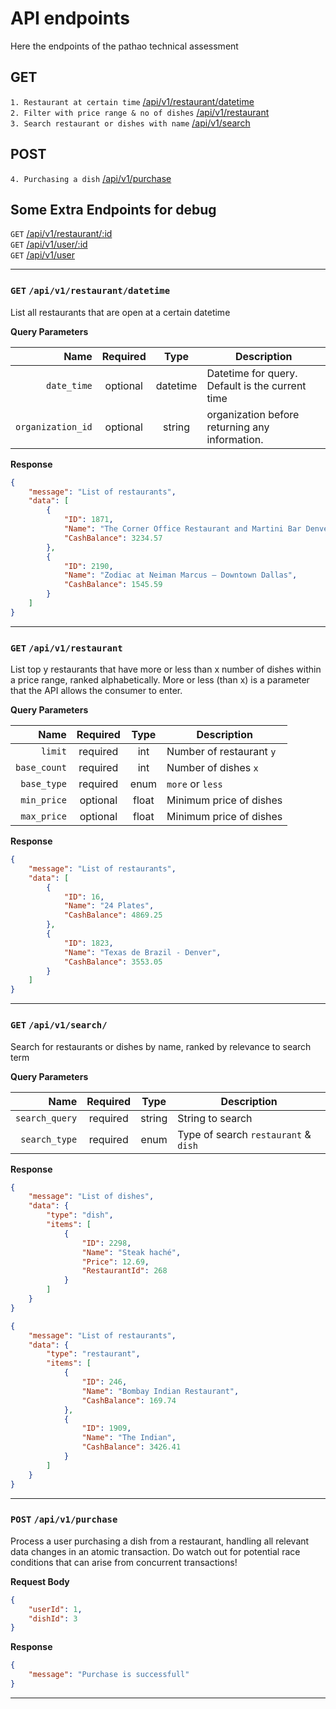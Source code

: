 # API endpoints

Here the endpoints of the pathao technical assessment

## GET
`1. Restaurant at certain time` [/api/v1/restaurant/datetime](#) <br/>
`2. Filter with price range & no of dishes` [/api/v1/restaurant](#) <br/>
`3. Search restaurant or dishes with name` [/api/v1/search](#) <br/>

## POST
`4. Purchasing a dish` [/api/v1/purchase](#) <br/>

## Some Extra Endpoints for debug
`GET` [/api/v1/restaurant/:id](#) <br/>
`GET` [/api/v1/user/:id](#) <br/>
`GET` [/api/v1/user](#) <br/>

___

### `GET` `/api/v1/restaurant/datetime`
List all restaurants that are open at a certain datetime 

**Query Parameters**

|          Name | Required |  Type   | Description                                                                      |
| -------------:|:--------:|:-------:| -------------------------------------------------------------------------------- |
| `date_time` | optional | datetime  |  Datetime for query. Default is the current time  |
| `organization_id` | optional | string  |  organization before returning any information.    |


**Response**

```json
{
	"message": "List of restaurants",
	"data": [
		{
			"ID": 1871,
			"Name": "The Corner Office Restaurant and Martini Bar Denver",
			"CashBalance": 3234.57
		},
		{
			"ID": 2190,
			"Name": "Zodiac at Neiman Marcus – Downtown Dallas",
			"CashBalance": 1545.59
		}
	]
}
```
___

### `GET` `/api/v1/restaurant`
List top y restaurants that have more or less than x number of dishes within a price range, ranked alphabetically. More or less (than x) is a parameter that the API allows the consumer to enter.

**Query Parameters**

|          Name | Required |  Type   | Description                                                                      |
| -------------:|:--------:|:-------:| -------------------------------------------------------------------------------- |
| `limit`       | required | int    |  Number of restaurant `y`  |
| `base_count`  | required | int    |  Number of dishes `x`  |
| `base_type`   | required | enum   |  `more` or `less`  |
| `min_price`   | optional | float  |  Minimum price of dishes  |
| `max_price`   | optional | float  |  Minimum price of dishes  |


**Response**

```json
{
	"message": "List of restaurants",
	"data": [
		{
			"ID": 16,
			"Name": "24 Plates",
			"CashBalance": 4869.25
		},
		{
			"ID": 1823,
			"Name": "Texas de Brazil - Denver",
			"CashBalance": 3553.05
		}
	]
}
```
___

### `GET` `/api/v1/search/`
Search for restaurants or dishes by name, ranked by relevance to search term

**Query Parameters**

|          Name | Required |  Type   | Description                                                                      |
| -------------:|:--------:|:-------:| -------------------------------------------------------------------------------- |
| `search_query`| required | string |  String to search  |
| `search_type`  | required | enum |  Type of search `restaurant` & `dish`  |


**Response**

```json
{
	"message": "List of dishes",
	"data": {
		"type": "dish",
		"items": [
			{
				"ID": 2298,
				"Name": "Steak haché",
				"Price": 12.69,
				"RestaurantId": 268
			}
		]
	}
}
```

```json
{
	"message": "List of restaurants",
	"data": {
		"type": "restaurant",
		"items": [
			{
				"ID": 246,
				"Name": "Bombay Indian Restaurant",
				"CashBalance": 169.74
			},
			{
				"ID": 1909,
				"Name": "The Indian",
				"CashBalance": 3426.41
			}
		]
	}
}
```
___

### `POST` `/api/v1/purchase`
Process a user purchasing a dish from a restaurant, handling all relevant data changes in an atomic transaction. Do watch out for potential race conditions that can arise from concurrent transactions!

**Request Body**

```json
{
	"userId": 1,
	"dishId": 3
}
```

**Response**

```json
{
	"message": "Purchase is successfull"
}
```
___

